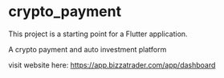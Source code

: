 # crypto_payment


This project is a starting point for a Flutter application.

A crypto payment and auto investment platform 


visit website here: https://app.bizzatrader.com/app/dashboard



